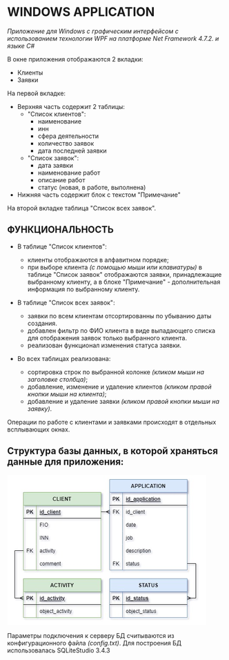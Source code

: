 # WINDOWS APPLICATION 

*Приложение для Windows с графическим интерфейсом с использованием технологии WPF на платформе Net Framework 4.7.2.  и языке C#*

В окне приложения отображаются 2 вкладки:
- Клиенты
- Заявки

На первой вкладке:
- Верхняя часть содержит 2 таблицы:
    - "Cписок клиентов":
        -  наименование
        -  инн
        -  сфера деятельности
        -  количество заявок
        -  дата последней заявки
    - "Cписок заявок":
        -  дата заявки
        -  наименование работ
        -  описание работ
        -  статус (новая, в работе, выполнена)
- Нижняя часть cодержит блок с текстом "Примечание"

На второй вкладке таблица "Список всех заявок".

## ФУНКЦИОНАЛЬНОСТЬ
- В таблице "Список клиентов": 
    - клиенты отображаются в алфавитном порядке;
    - при выборе клиента *(с помощью мыши или клавиатуры)* в таблице "Список заявок" отображаются заявки, принадлежащие выбранному клиенту, а в блоке "Примечание" - дополнительная информация по выбранному клиенту.

- В таблице "Список всех заявок":
    - заявки по всем клиентам отсортированны по убыванию даты создания.
    - добавлен фильтр по ФИО клиента в виде выпадающего списка для отображения заявок только выбранного клиента. 
    - реализован функционал изменения статуса заявки.

- Во всех таблицах реализована:
    - сортировка строк по выбранной колонке *(кликом мыши на заголовке столбца)*;
    - добавление, изменение и удаление клиентов *(кликом правой кнопки мыши на клиента)*;
    - добавление и удаление заявки *(кликом правой кнопки мыши на заявку)*.

Операции по работе с клиентами и заявками происходят в отдельных всплывающих окнах.

## Структура базы данных, в которой храняться данные для приложения:

![База Данных](DataBase.jpg)


Параметры подключения к серверу БД считываются из конфигурационного файла *(config.txt)*.
Для построения БД использовалась SQLiteStudio 3.4.3
